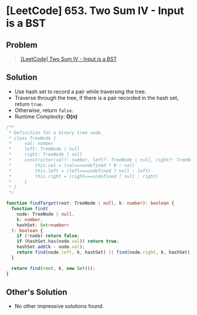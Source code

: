 # [LeetCode] 653. Two Sum IV - Input is a BST

## Problem

> [[LeetCode] Two Sum IV - Input is a BST](https://leetcode.com/problems/two-sum-iv-input-is-a-bst/description/?envType=study-plan&id=data-structure-i)

## Solution

- Use hash set to record a pair while traversing the tree.
- Traverse through the tree, if there is a pair recorded in the hash set, return `true`.
- Otherwise, return `false`.
- Runtime Complexity: **O(n)**

```typescript
/**
 * Definition for a binary tree node.
 * class TreeNode {
 *     val: number
 *     left: TreeNode | null
 *     right: TreeNode | null
 *     constructor(val?: number, left?: TreeNode | null, right?: TreeNode | null) {
 *         this.val = (val===undefined ? 0 : val)
 *         this.left = (left===undefined ? null : left)
 *         this.right = (right===undefined ? null : right)
 *     }
 * }
 */

function findTarget(root: TreeNode | null, k: number): boolean {
  function find(
    node: TreeNode | null,
    k: number,
    hashSet: Set<number>
  ): boolean {
    if (!node) return false;
    if (hashSet.has(node.val)) return true;
    hashSet.add(k - node.val);
    return find(node.left, k, hashSet) || find(node.right, k, hashSet);
  }

  return find(root, k, new Set());
}
```

## Other's Solution

- No other impressive solutions found.
